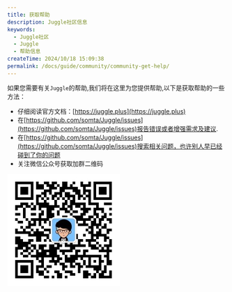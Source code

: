```yaml
---
title: 获取帮助
description: Juggle社区信息
keywords:
  - Juggle社区
  - Juggle
  - 帮助信息
createTime: 2024/10/18 15:09:38
permalink: /docs/guide/community/community-get-help/
---
```


如果您需要有关`Juggle`的帮助,我们将在这里为您提供帮助,以下是获取帮助的一些方法：

- 仔细阅读官方文档：[https://juggle.plus](https://juggle.plus)
- 在[https://github.com/somta/Juggle/issues](https://github.com/somta/Juggle/issues)报告错误或者增强需求及建议.
- 在[https://github.com/somta/Juggle/issues](https://github.com/somta/Juggle/issues)搜索相关问题，也许别人早已经碰到了你的问题
- 关注微信公众号获取加群二维码

![微信公众号二维码](images/gzh_qrcode.jpg)